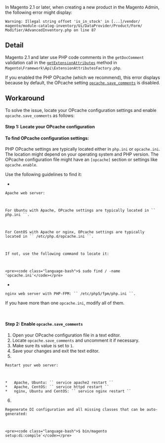 In Magento 2.1 or later, when creating a new product in the Magento Admin, the following error might display:

<pre><code class="language-text">Warning: Illegal string offset 'is_in_stock' in [...]/vendor/
magento/module-catalog-inventory/Ui/DataProvider/Product/Form/
Modifier/AdvancedInventory.php on line 87</code></pre>

<h2 id="detail">Detail</h2>

Magento 2.1 and later use PHP code comments in the `` getDocComment `` validation call in the [`` getExtensionAttributes ``](https://github.com/magento/magento2/blob/2.3/lib/internal/Magento/Framework/Api/ExtensionAttributesFactory.php#L64-L73) method in `` Magento\Framework\Api\ExtensionAttributesFactory.php ``.

If you enabled the PHP OPcache (which we recommend), this error displays because by default, the OPcache setting [`` opcache.save_comments ``](http://php.net/manual/en/opcache.configuration.php#ini.opcache.save_comments) is disabled.

<h2 id="workaround">Workaround</h2>

To solve the issue, locate your OPcache configuration settings and enable `` opcache.save_comments `` as follows:

<h4 id="step-1-locate-your-opcache-configuration">Step 1: Locate your OPcache configuration</h4>

#### To find OPcache configuration settings:

PHP OPcache settings are typically located either in `` php.ini `` or `` opcache.ini ``. The location might depend on your operating system and PHP version. The OPcache configuration file might have an `` [opcache] `` section or settings like `` opcache.enable ``.

Use the following guidelines to find it:

*   
    
    Apache web server:
    
    
    
    For Ubuntu with Apache, OPcache settings are typically located in `` php.ini ``.
    
    
    
    For CentOS with Apache or nginx, OPcache settings are typically located in `` /etc/php.d/opcache.ini ``.
    
    
    
    If not, use the following command to locate it:
    
    
    
    <pre><code class="language-bash">$ sudo find / -name 'opcache.ini'</code></pre>
    
    
*   
    
    nginx web server with PHP-FPM: `` /etc/php5/fpm/php.ini ``.
    
    

If you have more than one `` opcache.ini ``, modify all of them.

&nbsp;

<h4 id="step-2-enable-opcache-save_comments">Step 2: Enable <code>opcache.save_comments</code>
</h4>

1.   Open your OPcache configuration file in a text editor.
2.   Locate `` opcache.save_comments `` and uncomment it if necessary.
3.   Make sure its value is set to `` 1 ``.
4.   Save your changes and exit the text editor.
5.   
    
    Restart your web server:
    
    
    
    *   Apache, Ubuntu: `` service apache2 restart ``
    *   Apache, CentOS: `` service httpd restart ``
    *   nginx, Ubuntu and CentOS: `` service nginx restart ``
    
    
    
6.   
    
    Regenerate DI configuration and all missing classes that can be auto-generated:
    
    
    
    <pre><code class="language-bash">$ bin/magento setup:di:compile`</code></pre>
    
    